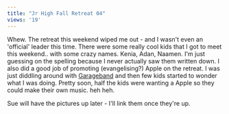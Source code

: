 ```yaml
---
title: "Jr High Fall Retreat 04"
views: '19'
---
```

<p>Whew.  The retreat this weekend wiped me out - and I wasn't even an 'official' leader this time.  There were some really cool kids that I got to meet this weekend..  with some crazy names.  Kenia, Adan, Naamen.  I'm just guessing on the spelling because I never actually saw them written down.  I also did a good job of promoting (evangelising?) Apple on the retreat.  I was just diddling around with <a href="https://www.apple.com/ca/ilife/garageband/">Garageband</a> and then few kids started to wonder what I was doing.  Pretty soon, half the kids were wanting a Apple so they could make their own music.  heh heh.</p>
<p>Sue will have the pictures up later - I'll link them once they're up.</p>

